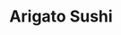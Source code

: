 ---
layout: place
title: "Arigato Sushi"
permalink: /california/upland/arigato-sushi.html
stateAbbr: CA
stateName: California
cityName: Upland
seo:
  name: "Arigato Sushi"
  type: Restaurant
  links: null
description: "Arigato Sushi serves delicious sushi in Upland, California. Try fresh Japanese dishes for a great dining experience. "
place_id: ChIJmZ3ex0gxw4ARK77kQogbXtM
photos:
  - name: >-
      places/ChIJmZ3ex0gxw4ARK77kQogbXtM/photos/AeeoHcKafhRJHyKgL3SQWv7xNbbCuGvXfxNmbJfNr5YJw16vg58iOJPnzafzobNXzOt_Tgbkv-8SAnoeAFii51oN7bH52be4Bp8wzVk0bQiQrnZpM2osIjFY66VAYXmyy-_zzVL9g3LLFT5jNuOWus0VXLa5YekW2jslRkgqtQi26nSVUql8nTxuduG5IvpTiP6YltdkY-rweOocg26P9Tqotu5YV3etNZW_-eh-RS964MQ8eYrLk1nUzreeHgwuYUEF8tYhvsfQso5KVSF3_mGieMCbbTsVtNQwcn43Qu_V-aCBHIvZfX1RhuGnXW9TayvcROdMfOrYAD3G0K-YGQ2zD3s8lw6fXfDwZjQE_2cbM3l49DhP6sAe9MQ4YCrzXPwLOwMMXbkt9WwHQtwdzozDG5UNE-he5YJdg-YseLJKmAq6J53Y
    widthPx: 4656
    heightPx: 3492
    authorAttributions:
      - displayName: Trip “Trip”
        uri: https://maps.google.com/maps/contrib/106543498803524141703
        photoUri: >-
          https://lh3.googleusercontent.com/a-/ALV-UjXWd5tuqj3mymuvc1ngsNWzjVoi8k-Kfxy7ljiLR1LTLhFqp6g-5g=s100-p-k-no-mo
    flagContentUri: >-
      https://www.google.com/local/imagery/report/?cb_client=maps_api_places.places_api&image_key=!1e10!2sCIHM0ogKEICAgID4qouUxwE&hl=en-US
    googleMapsUri: >-
      https://www.google.com/maps/place//data=!3m4!1e2!3m2!1sCIHM0ogKEICAgID4qouUxwE!2e10!4m2!3m1!1s0x80c33148c7de9d99:0xd35e1b8842e4be2b
  - name: >-
      places/ChIJmZ3ex0gxw4ARK77kQogbXtM/photos/AeeoHcJV3pZH_agfYKjR8ebW8JGWNwc-V6ZIcPUglCz5gsHkQPMvsobncGt9dQWnPeY6_B7b0sg2xrp_qsQQxPXTYLvz5WJqP55v168JbXjAUtMKv3E1MYw8FprZRdiNcBTKypuQYlab18sz6hU7IxXzU3kH48A682ou3aqRjSn_kL17VR0Q1VsdGPGkZS3tw9BmCX6p5E39majTO4dgDioBwX6M9NAYT4d9oRgEoGFcruYSe3x4bg107fGikZxvoeipEnIVe7UZt9Rq7OQjm1aavuvUkBOcvxDKCykhxmYIRtCHfdi74o2DCNuU0FFkUBJes-1PRR9E2-FhfrxWeaM8DvkALnAeSyGh6R3AlWh3bZ5WyrhjBCvmeubcK3eg2SuoUJrQDWeyQod-8EwPdcIQYHfjmJn2_2UTUdGwDWmyJh3iFhvs
    widthPx: 4000
    heightPx: 3000
    authorAttributions:
      - displayName: Kris Williams
        uri: https://maps.google.com/maps/contrib/115830798570583943763
        photoUri: >-
          https://lh3.googleusercontent.com/a-/ALV-UjWa0EOtz_TDwPahgAJU1EnG3-iraDQFv6Ny7zUKLecbYaFzM9kw=s100-p-k-no-mo
    flagContentUri: >-
      https://www.google.com/local/imagery/report/?cb_client=maps_api_places.places_api&image_key=!1e10!2sCIHM0ogKEICAgIC9kNqK4AE&hl=en-US
    googleMapsUri: >-
      https://www.google.com/maps/place//data=!3m4!1e2!3m2!1sCIHM0ogKEICAgIC9kNqK4AE!2e10!4m2!3m1!1s0x80c33148c7de9d99:0xd35e1b8842e4be2b
  - name: >-
      places/ChIJmZ3ex0gxw4ARK77kQogbXtM/photos/AeeoHcIFi5kIYA08bT12omdLJimnH_UOO9PHumFXHFNB_f1mBTxIdUe6nc_PKzxG1f7hg8Smzl1x9thC4KBREcvnv_oeBpUeMwfIPgv5Vpy1WVAm4hAEDrmJLpbQV_MSwN6q4iFRrpKPKjd0bNu_plL2S7gqVxIK3BLDVXW3egT__ugniXfqzZSMXbVnaPV4d1fbPnWr5KA0JF1JQsBXWJbWHVsRU90wS9o_fFq4lWKaPxw88-AIFRktJ5OnZyPJCuwMOIDxT4ZNt1rpQON46FJQdDeiUkGAOq0ouVzUv0W2qZo4kTxfvaRsFcrVYFQMiXhE4oXfe6P21QVNHVSal-un3Pr0HJGRPyVIYzFrCKPSnM_b8Wyl153JxU42P3HkARaVzj8yMUsyT1tZg86ymVYmMaYayUmlGdSy_5uJEtc_pC9-cNDd
    widthPx: 2268
    heightPx: 4032
    authorAttributions:
      - displayName: Rob Mauricio
        uri: https://maps.google.com/maps/contrib/118255637852675996419
        photoUri: >-
          https://lh3.googleusercontent.com/a-/ALV-UjUZiIHtzc21Lp0sbwm7gBQmTT_RD0HOdDFIFqi3NwFgKXjnAOCe=s100-p-k-no-mo
    flagContentUri: >-
      https://www.google.com/local/imagery/report/?cb_client=maps_api_places.places_api&image_key=!1e10!2sCIHM0ogKEICAgIC9vafHmAE&hl=en-US
    googleMapsUri: >-
      https://www.google.com/maps/place//data=!3m4!1e2!3m2!1sCIHM0ogKEICAgIC9vafHmAE!2e10!4m2!3m1!1s0x80c33148c7de9d99:0xd35e1b8842e4be2b
  - name: >-
      places/ChIJmZ3ex0gxw4ARK77kQogbXtM/photos/AeeoHcKmnR1OWgWN_yAV4w2uqSXPqR8addznyteNQRoQO9yeRrJBUrQpp9ovqLwr2lMuBxA9oZGTSlL5xicVBGjh-QzuHHC7Dexbo_NvpgDkYSv4Yrtt5n1PEAQqJcrBrs7BdDKI9_Ka8qCRp-obwbTD5f7IooW9bdc68XOMDYU6wXB4AxIAdGCD0VI6KOv3GMZJGQZcZUUzEH3Dxl00cdcCZaEw8sjHwZQgPdhoHMII5t8c96oUI7ykuY4ePYyoa0IH_BsHrpNz5yYWCgzwxNuC6A2EnUatIPz-Pwb4V_uxtb1d2Pe5LcEqPkCknTdIJPTIhBp0NaUBJMFjD3V1YybEW0fvxguVESI3LX-Ibdq_KL5UaNCuYRVyDtXLVMOLbkXlYSyK0tMobILeIgIvyBAeRoU3yKSguaBhlaiwCWmG4s0klg
    widthPx: 4032
    heightPx: 3024
    authorAttributions:
      - displayName: John Blake The JB Group
        uri: https://maps.google.com/maps/contrib/100145507485707886711
        photoUri: >-
          https://lh3.googleusercontent.com/a-/ALV-UjWx2RJqOLKuAzTIxRpYbZeFm6FpR5K4UTs3a_LVR7b76Q-K5YI=s100-p-k-no-mo
    flagContentUri: >-
      https://www.google.com/local/imagery/report/?cb_client=maps_api_places.places_api&image_key=!1e10!2sCIHM0ogKEICAgIDe2piGQQ&hl=en-US
    googleMapsUri: >-
      https://www.google.com/maps/place//data=!3m4!1e2!3m2!1sCIHM0ogKEICAgIDe2piGQQ!2e10!4m2!3m1!1s0x80c33148c7de9d99:0xd35e1b8842e4be2b
  - name: >-
      places/ChIJmZ3ex0gxw4ARK77kQogbXtM/photos/AeeoHcJKdRGb1ZGS9nrV2hmbgRw2vWqJWXDsni62Bx6uKisvsquvJyAAl_IJFSGWSZKT0zK5_6F6rf-f9A9jew34TectbZvlyOk5cyF6wYWlg1xhmVCvSIznvgW2TcdBqiCYhz4mXchAdKQUjfckMA4NHQV7BmWQmsoPWOZfoJ-1ED2sDE6z--hP9cQmEJP0l552wJ9sZpmz-FjU5XyPqiyW8e5kfJBS1BP3yJR4KPwwqq-OtcPtQAwPNv_JaMvBagULGBLW8PC-x2HCuTfYC9gxZgUNHBH-iP47p_XAlOvz0cGUYT5T0AcCJp5758AUqknjqG7D09JYilg_WTFvACkqL-wet-0WwDU5noFtoiJ5dKahqdgnWo5qY8u6LevhLGr07BuPeUQcucNYe61cahQqVW_eHpLBEWffQ63edFWzaLY1RQ
    widthPx: 3024
    heightPx: 4032
    authorAttributions:
      - displayName: Kelli
        uri: https://maps.google.com/maps/contrib/105499380483170051083
        photoUri: >-
          https://lh3.googleusercontent.com/a/ACg8ocLP9kLtAyUVtv131K3x3lx9deRz-fofNl_mWLmU8StPEHgvVA=s100-p-k-no-mo
    flagContentUri: >-
      https://www.google.com/local/imagery/report/?cb_client=maps_api_places.places_api&image_key=!1e10!2sCIHM0ogKEICAgICi48H5bw&hl=en-US
    googleMapsUri: >-
      https://www.google.com/maps/place//data=!3m4!1e2!3m2!1sCIHM0ogKEICAgICi48H5bw!2e10!4m2!3m1!1s0x80c33148c7de9d99:0xd35e1b8842e4be2b
  - name: >-
      places/ChIJmZ3ex0gxw4ARK77kQogbXtM/photos/AeeoHcL4AOm6wSWL8Aw4cm8DI586YsuNvTv25ByMp1qpRBHqvJiBGw1v1CpwXeiIsxVfwT_NfWkUPhpyuTJQsG4Vz5ZoSNc09txWK2U1A2Tj8-NHVt5P1XKMAm4WJLBUnsODOE01V8sCN4YyLUn8IXagnmLr-22WjYW6JzYbEIG1cxhuFNQP6OybgbuVGOBlxuG0o8LnWIQHDyV7ACrSsg8x2iBf55ihhBND3uhaBfNdcdzWF85YwSHEGaq98CxamH4IRvEyGD1I6ZYeNR9YsjUa2k8H3lYrW_djogu2XLcWOvlpI8rlDO_jxE5ozR0KidcCNzKgkHRU1YZa78WRXM-1XQk7mSiUh1DFLeiBszBMKgpxsXCRtvpp0d6Z_TE-D4M3zSATfkGOmBD2O0mFjo4-N1eJ7JsVq-Y0-BnM6jelQ94
    widthPx: 4032
    heightPx: 3024
    authorAttributions:
      - displayName: Pumagurl 88
        uri: https://maps.google.com/maps/contrib/113412698368612102522
        photoUri: >-
          https://lh3.googleusercontent.com/a-/ALV-UjUIocUGC_m4p-XVXuKfanKXtBahjDrABjCe8ASr2rz_roJjraM1=s100-p-k-no-mo
    flagContentUri: >-
      https://www.google.com/local/imagery/report/?cb_client=maps_api_places.places_api&image_key=!1e10!2sCIHM0ogKEICAgID4ko-APg&hl=en-US
    googleMapsUri: >-
      https://www.google.com/maps/place//data=!3m4!1e2!3m2!1sCIHM0ogKEICAgID4ko-APg!2e10!4m2!3m1!1s0x80c33148c7de9d99:0xd35e1b8842e4be2b
  - name: >-
      places/ChIJmZ3ex0gxw4ARK77kQogbXtM/photos/AeeoHcJWXOrgSaxG23PtHSkFh40j5rTY9gGZerstGwpIxQDBF7y4yGg4doMuFVVdSN7bkL-qMGtW433ZkDv0pjebvaLJybamV14FB0_Jp7IvbboWa3dG58xSlxErGAfpnDyFYGxPWsoN70kKDQVpl0grQjXuW6KiZ4MSTbtULFcQvv0ziwem-xKLB7PMYauQ12D70_OE6HK56gu9rVf5Y_1n9oUmOXFHItioGyTn8x3sCifrQojPGEitXZKH5mY2ZeZFi7vlk2zBnGc56C9OubycgDdU6DyKL_3F5WcWy2lmwCncU_Xn3TJx5OxhYr_SeCc2-s8t3Sk3M5GmIkqqOjcUcNjQeg5gYco3ZZeNMfnLn3-0UCwanubh3iyQBHs-PNK3nckzkzq0ytyP76w89ds8627eccX__b94O3pUQrtkb1RezFsY
    widthPx: 4032
    heightPx: 3024
    authorAttributions:
      - displayName: John Blake The JB Group
        uri: https://maps.google.com/maps/contrib/100145507485707886711
        photoUri: >-
          https://lh3.googleusercontent.com/a-/ALV-UjWx2RJqOLKuAzTIxRpYbZeFm6FpR5K4UTs3a_LVR7b76Q-K5YI=s100-p-k-no-mo
    flagContentUri: >-
      https://www.google.com/local/imagery/report/?cb_client=maps_api_places.places_api&image_key=!1e10!2sCIHM0ogKEICAgIDe-p3A9QE&hl=en-US
    googleMapsUri: >-
      https://www.google.com/maps/place//data=!3m4!1e2!3m2!1sCIHM0ogKEICAgIDe-p3A9QE!2e10!4m2!3m1!1s0x80c33148c7de9d99:0xd35e1b8842e4be2b
  - name: >-
      places/ChIJmZ3ex0gxw4ARK77kQogbXtM/photos/AeeoHcJsldh3UJm-PlFDNK4FWrZ10JV2Eq_swlqWj7onvIhWOxCOWIwCnJWwkheLt2w7K9wvSkxdU56Vm0lPxMT7M-yW4U0-BbfqY59dmMzUzXab0GIthGWffDNpNfwb1h3Q-D0XXwdb12xCvf02rjBHLpaarQUehdmWbOrzOW4nJNnC56FJWpR6r7iN6BtjmS-aTdK0q-gladJjnO3jmvybWoSH8pdwZ7W9ezvOGTyl2oFFGRqs36_5SBHKVGr0RIm-sG1u5K2uy40d3qQf-nqtzMed1bPTOvIoWaLKrMu63gaQVGh3oMTYHqZERGdS90WqiH_5PX9AkJnqJ-fKoiZ5v813CsAS6dv2-_J4RJebUYAmCMCM9F23SrGs9BvIHSq_R4MlcO8zUP_NFKfn5Z0jw9p6awI6SExrKrC3GN-4nBiQ_kUV
    widthPx: 3096
    heightPx: 1615
    authorAttributions:
      - displayName: M. Cervantes
        uri: https://maps.google.com/maps/contrib/106500184194327599924
        photoUri: >-
          https://lh3.googleusercontent.com/a-/ALV-UjU3ghY1dXcDKcBbPtXaGtqJ3mjOqp7xQm50ZmiklMOOn9xvYh4j=s100-p-k-no-mo
    flagContentUri: >-
      https://www.google.com/local/imagery/report/?cb_client=maps_api_places.places_api&image_key=!1e10!2sCIHM0ogKEICAgIC41Y38-gE&hl=en-US
    googleMapsUri: >-
      https://www.google.com/maps/place//data=!3m4!1e2!3m2!1sCIHM0ogKEICAgIC41Y38-gE!2e10!4m2!3m1!1s0x80c33148c7de9d99:0xd35e1b8842e4be2b
  - name: >-
      places/ChIJmZ3ex0gxw4ARK77kQogbXtM/photos/AeeoHcJPa_JOi5Yd-CZ7lvUVqQjbyTV4jdH9D8mE0Kklf2YN2Ed5nQGyMziDSmd6P_NcbiraEx1kWAUHne2kXr_C-xfYcHtHjoUGg7AS3zoosi-sdY8WnIKfKdTawf0cfc2JSOsMeFnujSG88lZH7lavJQzJTMJD2MeJ6i_-XG_BluL5FmfC8z586u5_W-Z7u8Ycrbwcv11wuaK1Ek8YKM2BymShuDFqMpE_stk8ydAv8OZCY35tAcfpa_iJbU00bXKcvQxzhV9lrD7fjPNN-a-YmDRJtblDpfSmGIIQz7i2iuQ6rzUZbR6xZaBTAIyzPTTK0o-vHOJcJPFoDUE9ZddtU_DW6GXsJ3c7pt1Y-tR3QYktQWZUFuox4n35biYf2Werx_NkDaDDe_Cgh5VTEG778KmJVrtlogxU0NlXcuh43smFug
    widthPx: 4032
    heightPx: 3024
    authorAttributions:
      - displayName: John Blake The JB Group
        uri: https://maps.google.com/maps/contrib/100145507485707886711
        photoUri: >-
          https://lh3.googleusercontent.com/a-/ALV-UjWx2RJqOLKuAzTIxRpYbZeFm6FpR5K4UTs3a_LVR7b76Q-K5YI=s100-p-k-no-mo
    flagContentUri: >-
      https://www.google.com/local/imagery/report/?cb_client=maps_api_places.places_api&image_key=!1e10!2sCIHM0ogKEICAgIDe-p3AEw&hl=en-US
    googleMapsUri: >-
      https://www.google.com/maps/place//data=!3m4!1e2!3m2!1sCIHM0ogKEICAgIDe-p3AEw!2e10!4m2!3m1!1s0x80c33148c7de9d99:0xd35e1b8842e4be2b
  - name: >-
      places/ChIJmZ3ex0gxw4ARK77kQogbXtM/photos/AeeoHcJrZPYQmpHOUGuXmWKomUpXqEzIVYZFv8aFY-ytM5R5acvPJijDjPjpKaqdI3-amSfQelu6RqIAtXd_q3NM5kWYXhaT1o3SJDDRmeIPmhm8qOO0DLtTioPLcKGHO4jlzb3RXNFHbvB0VCLgnieXBt-G9Kq9nUcTQ-QsF-94A_z0aDIQyPg4S9tKpHPv6X85EefID5Gt0ycPhwUxJNF5EOhcZ624Kgi1bCf0CdPJxSHIHyVNYSLfsJiRvDC0kDmTSLiKngLvqbKw2K14Frccc8pm1ru8wVUmXe9cGjRflmdq8AKAx9wuM2Yz4ATDe5pziUQ96o2Igkds61V4_oCMlAqv29QF_idmJJv3LeP9c4lR04xTD8wvtyEj0Frd2C58lXmb93bn3XKjRjrj5nIkzPxBkgtVkYIwcO5QwWMLaP-ObTCH
    widthPx: 4032
    heightPx: 3024
    authorAttributions:
      - displayName: Marta Gonzalez
        uri: https://maps.google.com/maps/contrib/112409707663353615370
        photoUri: >-
          https://lh3.googleusercontent.com/a/ACg8ocKk0Quzzere_0A2gORqA9GsA2sk7M7v4coDAz0iIRNmFH8LjQ=s100-p-k-no-mo
    flagContentUri: >-
      https://www.google.com/local/imagery/report/?cb_client=maps_api_places.places_api&image_key=!1e10!2sCIHM0ogKEICAgICkq8mW2AE&hl=en-US
    googleMapsUri: >-
      https://www.google.com/maps/place//data=!3m4!1e2!3m2!1sCIHM0ogKEICAgICkq8mW2AE!2e10!4m2!3m1!1s0x80c33148c7de9d99:0xd35e1b8842e4be2b
address: 121 W Foothill Blvd UNIT F, Upland, CA 91786, USA
street: 121 W Foothill Blvd UNIT F
city: Upland
state: CA
zip: '91786'
country: USA
neighborhood: null
latitude: '34.108185'
longitude: '-117.653547'
accessibility_options:
  wheelchairAccessibleParking: true
  wheelchairAccessibleEntrance: true
  wheelchairAccessibleRestroom: true
  wheelchairAccessibleSeating: true
business_status: OPERATIONAL
name: Arigato Sushi
google_maps_links:
  directionsUri: >-
    https://www.google.com/maps/dir//''/data=!4m7!4m6!1m1!4e2!1m2!1m1!1s0x80c33148c7de9d99:0xd35e1b8842e4be2b!3e0
  placeUri: https://maps.google.com/?cid=15230641261865385515
  writeAReviewUri: >-
    https://www.google.com/maps/place//data=!4m3!3m2!1s0x80c33148c7de9d99:0xd35e1b8842e4be2b!12e1
  reviewsUri: >-
    https://www.google.com/maps/place//data=!4m4!3m3!1s0x80c33148c7de9d99:0xd35e1b8842e4be2b!9m1!1b1
  photosUri: >-
    https://www.google.com/maps/place//data=!4m3!3m2!1s0x80c33148c7de9d99:0xd35e1b8842e4be2b!10e5
primary_type: Sushi Restaurant
opening_hours:
  regular: null
  current: null
secondary_opening_hours:
  regular:
    weekdayDescriptions: null
    type: null
  current:
    weekdayDescriptions: null
    type: null
phone: null
price_level: null
price_range: null
rating: null
rating_count: 0
website: null
reviews: null
parking_options: null
payment_options: null
allow_dogs: null
curbside_pickup: null
delivery: null
dine_in: null
good_for_children: null
good_for_groups: null
good_for_sports: null
live_music: null
menu_for_children: null
outdoor_seating: null
reservable: null
restroom: null
serves_beer: null
serves_breakfast: null
serves_brunch: null
serves_cocktails: null
serves_coffee: null
serves_dinner: null
serves_dessert: null
serves_lunch: null
serves_vegetarian_food: null
serves_wine: null
takeout: null
summary: null

---